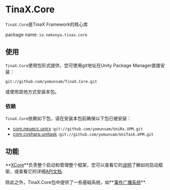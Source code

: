 # TinaX.Core

`TinaX.Core`是TinaX Framework的核心库

package name: `io.nekonya.tinax.core`

## 使用

`TinaX.Core`使用包形式提供，您可使用git地址在Unity Package Manager直接安装：

```
git://github.com/yomunsam/TinaX.Core.git
```

或使用其他方式安装本包。

### 依赖

`TinaX.Core`依赖如下包，请在安装本包前确保以下包已被安装：

- [com.neuecc.unirx](https://github.com/yomunsam/UniRx.UPM) :`git://github.com/yomunsam/UniRx.UPM.git`
- [com.cysharp.unitask](https://github.com/yomunsam/UniTask.UPM) :`git://github.com/yomunsam/UniTask.UPM.git`

## 功能

**[XCore](/cmn-hans/core/manual/XCore.md)**负责整个启动和管理整个框架，您可以查看它的[说明](/cmn-hans/core/manual/XCore.md)了解如何启动框架，或查看它的详细[API文档](/cmn-hans/core/api/IXCore.md).

除此之外，TinaX.Core包中提供了一些基础系统，如**[事件广播系统](/cmn-hans/core/manual/event.md)**.